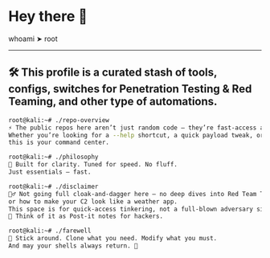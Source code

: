 # Hey there 👋

whoami ➤ root


---

🛠️ This profile is a curated stash of tools, configs, switches for 
**Penetration Testing** & **Red Teaming**, and other type of automations.
---

```bash
root@kali:~# ./repo-overview
⚡ The public repos here aren’t just random code — they’re fast-access arsenals.
Whether you’re looking for a --help shortcut, a quick payload tweak, or a config reference...
this is your command center.

root@kali:~# ./philosophy
🧠 Built for clarity. Tuned for speed. No fluff.
Just essentials — fast.

root@kali:~# ./disclaimer
🕵️‍♂️ Not going full cloak-and-dagger here — no deep dives into Red Team TTPs, infra setups,
or how to make your C2 look like a weather app.
This space is for quick-access tinkering, not a full-blown adversary simulation manual.
📎 Think of it as Post-it notes for hackers.

root@kali:~# ./farewell
💾 Stick around. Clone what you need. Modify what you must.
And may your shells always return. 🐚
